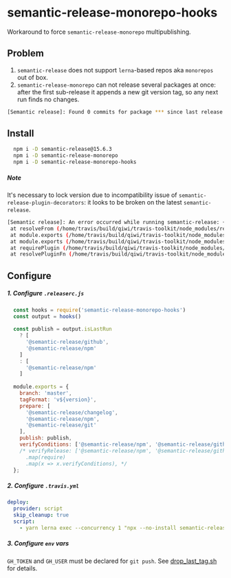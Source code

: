 # semantic-release-monorepo-hooks
Workaround to force `semantic-release-monorepo` multipublishing.

## Problem
1) `semantic-release` does not support `lerna`-based repos aka `monorepos` out of box.
2) `semantic-release-monorepo` can not release several packages at once: after the first sub-release it appends a new git version tag, so any next run finds no changes.
```bash
[Semantic release]: Found 0 commits for package *** since last release
``` 

## Install
```bash
  npm i -D semantic-release@15.6.3
  npm i -D semantic-release-monorepo
  npm i -D semantic-release-monorepo-hooks
```
##### Note
It's necessary to lock version due to incompatibility issue of `semantic-release-plugin-decorators`: it looks to be broken on the latest `semantic-release`.
```bash
[Semantic release]: An error occurred while running semantic-release: { TypeError: Expected `moduleId` to be of type `string`, got `object`
 at resolveFrom (/home/travis/build/qiwi/travis-toolkit/node_modules/resolve-from/index.js:11:9)
 at module.exports (/home/travis/build/qiwi/travis-toolkit/node_modules/resolve-from/index.js:34:41)
 at module.exports (/home/travis/build/qiwi/travis-toolkit/node_modules/import-from/index.js:4:49)
 at requirePlugin (/home/travis/build/qiwi/travis-toolkit/node_modules/semantic-release-plugin-decorators/src/index.js:4:33)
 at resolvePluginFn (/home/travis/build/qiwi/travis-toolkit/node_modules/semantic-release-plugin-decorators/src/index.js:18:18)
```

## Configure
##### 1. Configure `.releaserc.js`
```javascript
  const hooks = require('semantic-release-monorepo-hooks')
  const output = hooks()
  
  const publish = output.isLastRun
    ? [
      '@semantic-release/github',
      '@semantic-release/npm'
    ]
    : [
      '@semantic-release/npm'
    ]
  
  module.exports = {
    branch: 'master',
    tagFormat: 'v${version}',
    prepare: [
      '@semantic-release/changelog',
      '@semantic-release/npm',
      '@semantic-release/git'
    ],
    publish: publish,
    verifyConditions: ['@semantic-release/npm', '@semantic-release/github'],
    /* verifyRelease: ['@semantic-release/npm', '@semantic-release/github']
      .map(require)
      .map(x => x.verifyConditions), */
  };
```

##### 2. Configure `.travis.yml`
```yaml
deploy:
  provider: script
  skip_cleanup: true
  script:
    - yarn lerna exec --concurrency 1 "npx --no-install semantic-release -e semantic-release-monorepo"
```

##### 3. Configure `env` vars
`GH_TOKEN` and `GH_USER` must be declared for `git push`. See [drop_last_tag.sh](./src/drop_last_tag.sh) for details.
